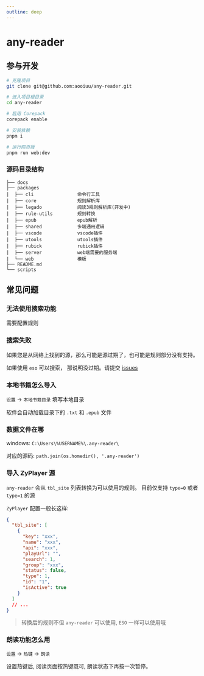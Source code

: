 ```yaml
---
outline: deep
---
```


# any-reader

## 参与开发

```sh
# 克隆项目
git clone git@github.com:aooiuu/any-reader.git

# 进入项目根目录
cd any-reader

# 启用 Corepack
corepack enable

# 安装依赖
pnpm i

# 运行网页版
pnpm run web:dev
```

### 源码目录结构

```
├── docs
├── packages
|  ├── cli                命令行工具
|  ├── core               规则解析库
|  ├── legado             阅读3规则解析库(开发中)
|  ├── rule-utils         规则转换
|  ├── epub               epub解析
|  ├── shared             多端通用逻辑
|  ├── vscode             vscode插件
|  ├── utools             utools插件
|  ├── rubick             rubick插件
|  ├── server             web端需要的服务端
|  └── web                模板
├── README.md
└── scripts
```

## 常见问题

### 无法使用搜索功能

需要配置规则

### 搜索失败

如果您是从网络上找到的源，那么可能是源过期了，也可能是规则部分没有支持。

如果使用 `eso` 可以搜索， 那说明没过期。请提交 [issues](https://github.com/aooiuu/any-reader/issues)

### 本地书籍怎么导入

`设置` -> `本地书籍目录` 填写本地目录

软件会自动加载目录下的 `.txt` 和 `.epub` 文件

### 数据文件在哪

windows: `C:\Users\%USERNAME%\.any-reader\`

对应的源码: `path.join(os.homedir(), '.any-reader')`

### 导入 ZyPlayer 源

`any-reader` 会从 `tbl_site` 列表转换为可以使用的规则。 目前仅支持 `type=0` 或者 `type=1` 的源

`ZyPlayer` 配置一般长这样:

```json
{
  "tbl_site": [
    {
      "key": "xxx",
      "name": "xxx",
      "api": "xxx",
      "playUrl": "",
      "search": 1,
      "group": "xxx",
      "status": false,
      "type": 1,
      "id": "1",
      "isActive": true
    }
  ]
  // ...
}
```

> 转换后的规则不但 `any-reader` 可以使用, `ESO` 一样可以使用哦

### 朗读功能怎么用

`设置` -> `热键` -> `朗读`

设置热键后, 阅读页面按热键既可, 朗读状态下再按一次暂停。
